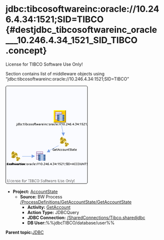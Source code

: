 # jdbc:tibcosoftwareinc:oracle://10.246.4.34:1521;SID=TIBCO {#destjdbc_tibcosoftwareinc_oracle___10.246.4.34_1521_SID_TIBCO .concept}

License for TIBCO Software Use Only!

Section contains list of middleware objects using “jdbc:tibcosoftwareinc:oracle://10.246.4.34:1521;SID=TIBCO”

![](dest_Id94.png)

-   **Project:** [AccountState](../projs/AccountState.md)
    -   **Source:**  BW Process [/ProcessDefinitions/GetAccountState/GetAccountState](../../../projects/AccountState/ProcessDefinitions/GetAccountState/GetAccountState.process.md)
        -   **Activity:** [GetAccount](../projs/act_93.md)
        -   **Action Type:** JDBCQuery
        -   **JDBC Connection:** [/SharedConnections/Tibco.sharedjdbc](../../../projects/AccountState/SharedConnections/Tibco.sharedjdbc.md)
        -   **DB User:**%%jdbcTIBCO/database/user%%

**Parent topic:**[JDBC](../../../crossref/dest/msgs/Group_Id150.md)

